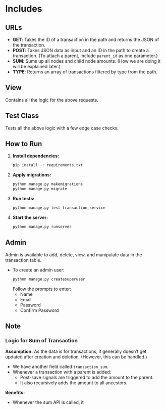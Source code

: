 # Includes

## URLs

- **GET**: Takes the ID of a transaction in the path and returns the JSON of the transaction.
- **POST**: Takes JSON data as input and an ID in the path to create a transaction. (To attach a parent, include `parent_id` as one parameter.)
- **SUM**: Sums up all nodes and child node amounts. (How we are doing it will be explained later.)
- **TYPE**: Returns an array of transactions filtered by type from the path.

## View

Contains all the logic for the above requests.

## Test Class

Tests all the above logic with a few edge case checks.

## How to Run

1. **Install dependencies:**
    ```bash
    pip install -r requirements.txt
    ```

2. **Apply migrations:**
    ```bash
    python manage.py makemigrations
    python manage.py migrate
    ```

3. **Run tests:**
    ```bash
    python manage.py test transaction_service
    ```

4. **Start the server:**
    ```bash
    python manage.py runserver
    ```

## Admin

Admin is available to add, delete, view, and manipulate data in the transaction table.

- To create an admin user:
    ```bash
    python manage.py createsuperuser
    ```
    Follow the prompts to enter:
    - Name
    - Email
    - Password
    - Confirm Password

## Note

### Logic for Sum of Transaction

**Assumption:** As the data is for transactions, it generally doesn’t get updated after creation and deletion. (However, this can be handled.)

- We have another field called `transaction_sum`.
- Whenever a transaction with a parent is added:
    - Post-save signals are triggered to add the amount to the parent.
    - It also recursively adds the amount to all ancestors.

**Benefits:**

- Whenever the sum API is called, it
